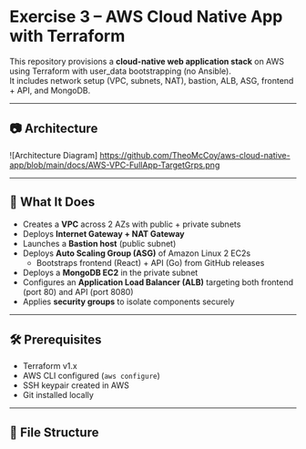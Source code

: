 # Exercise 3 – AWS Cloud Native App with Terraform

This repository provisions a **cloud-native web application stack** on AWS using Terraform with user_data bootstrapping (no Ansible).  
It includes network setup (VPC, subnets, NAT), bastion, ALB, ASG, frontend + API, and MongoDB.

---

## 📷 Architecture

![Architecture Diagram] https://github.com/TheoMcCoy/aws-cloud-native-app/blob/main/docs/AWS-VPC-FullApp-TargetGrps.png 

---

## 🚀 What It Does

- Creates a **VPC** across 2 AZs with public + private subnets  
- Deploys **Internet Gateway + NAT Gateway**  
- Launches a **Bastion host** (public subnet)  
- Deploys **Auto Scaling Group (ASG)** of Amazon Linux 2 EC2s  
  - Bootstraps frontend (React) + API (Go) from GitHub releases  
- Deploys a **MongoDB EC2** in the private subnet  
- Configures an **Application Load Balancer (ALB)** targeting both frontend (port 80) and API (port 8080)  
- Applies **security groups** to isolate components securely

---

## 🛠 Prerequisites

- Terraform v1.x  
- AWS CLI configured (`aws configure`)  
- SSH keypair created in AWS  
- Git installed locally

---

## 📂 File Structure
